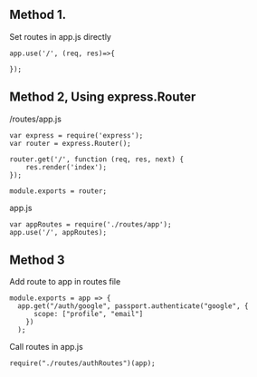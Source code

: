 ## Method 1.
Set routes in app.js directly
```
app.use('/', (req, res)=>{

});
```

## Method 2, Using express.Router 
/routes/app.js
```
var express = require('express');
var router = express.Router();

router.get('/', function (req, res, next) {
    res.render('index');
});

module.exports = router;
```

app.js
```
var appRoutes = require('./routes/app');
app.use('/', appRoutes);
```

## Method 3
Add route to app in routes file
```
module.exports = app => {
  app.get("/auth/google", passport.authenticate("google", {
      scope: ["profile", "email"]
    })
  );
```

Call routes in app.js
```
require("./routes/authRoutes")(app);
```
